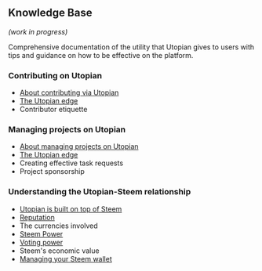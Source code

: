 ## Knowledge Base

*(work in progress)*

Comprehensive documentation of the utility that Utopian gives to users with tips and guidance on how to be effective on the platform.

### Contributing on Utopian

- [About contributing via Utopian](../kb/contributors/about-contributing.md)
- [The Utopian edge](../kb/contributors/the-utopian-edge_contributors.md)
- Contributor etiquette

### Managing projects on Utopian

- [About managing projects on Utopian](../kb/project-owners/about-managing.md)
- [The Utopian edge](../kb/contributors/the-utopian-edge_owners.md)
- Creating effective task requests
- Project sponsorship

### Understanding the Utopian-Steem relationship

- [Utopian is built on top of Steem](../kb/utopian-steem/utopian-is-built-on-top-of-steem.md)
- [Reputation](../kb/utopian-steem/reputation.md)
- The currencies involved
- [Steem Power](../kb/utopian-steem/steem-power.md)
- [Voting power](../kb/utopian-steem/voting-power.md)
- Steem's economic value
- [Managing your Steem wallet](../kb/utopian-steem/managing-your-steem-wallet.md)
